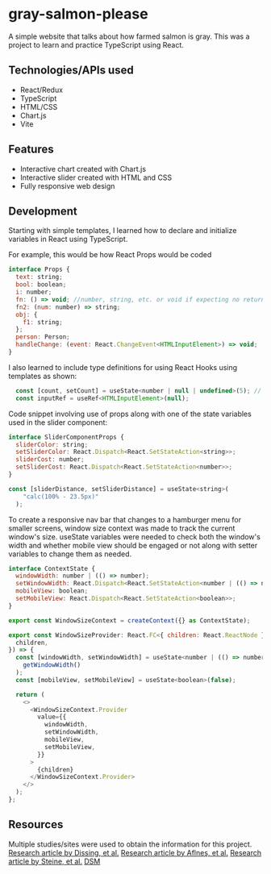 # gray-salmon-please
A simple website that talks about how farmed salmon is gray. This was a project to learn and practice TypeScript using React.

## Technologies/APIs used
- React/Redux
- TypeScript
- HTML/CSS
- Chart.js
- Vite

## Features
- Interactive chart created with Chart.js
- Interactive slider created with HTML and CSS
- Fully responsive web design 

## Development
Starting with simple templates, I learned how to declare and initialize variables in React using TypeScript.

For example, this would be how React Props would be coded
```javascript
interface Props {
  text: string;
  bool: boolean;
  i: number;
  fn: () => void; //number, string, etc. or void if expecting no return
  fn2: (num: number) => string;
  obj: {
    f1: string;
  };
  person: Person;
  handleChange: (event: React.ChangeEvent<HTMLInputElement>) => void;
}
```

I also learned to include type definitions for using React Hooks using templates as shown:
```javascript
  const [count, setCount] = useState<number | null | undefined>(5); // This state can be a number or null. Note: undefined is different than null so you have to specify.
  const inputRef = useRef<HTMLInputElement>(null);
```

Code snippet involving use of props along with one of the state variables used in the slider component:
```javascript
interface SliderComponentProps {
  sliderColor: string;
  setSliderColor: React.Dispatch<React.SetStateAction<string>>;
  sliderCost: number;
  setSliderCost: React.Dispatch<React.SetStateAction<number>>;
}

const [sliderDistance, setSliderDistance] = useState<string>(
    "calc(100% - 23.5px)"
  );
```

To create a responsive nav bar that changes to a hamburger menu for smaller screens, window size context was made to track the current window's size.
useState variables were needed to check both the window's width and whether mobile view should be engaged or not along with setter variables to change them as needed.
```javascript
interface ContextState {
  windowWidth: number | (() => number);
  setWindowWidth: React.Dispatch<React.SetStateAction<number | (() => number)>>;
  mobileView: boolean;
  setMobileView: React.Dispatch<React.SetStateAction<boolean>>;
}

export const WindowSizeContext = createContext({} as ContextState);

export const WindowSizeProvider: React.FC<{ children: React.ReactNode }> = ({
  children,
}) => {
  const [windowWidth, setWindowWidth] = useState<number | (() => number)>(
    getWindowWidth()
  );
  const [mobileView, setMobileView] = useState<boolean>(false);

  return (
    <>
      <WindowSizeContext.Provider
        value={{
          windowWidth,
          setWindowWidth,
          mobileView,
          setMobileView,
        }}
      >
        {children}
      </WindowSizeContext.Provider>
    </>
  );
};
```

## Resources
Multiple studies/sites were used to obtain the information for this project.
[Research article by Dissing, et al.](https://journals.plos.org/plosone/article?id=10.1371/journal.pone.0019032)
[Research article by Aflnes, et al.](http://www.umb.no/statisk/ior/ferdig.pdf)
[Research article by Steine, et al.](https://www.researchgate.net/publication/23945037_The_Effect_of_Color_on_Consumer_WTP_for_Farmed_Salmon)
[DSM](https://www.dsm.com/anh/products-and-services/tools/salmofan.html)
